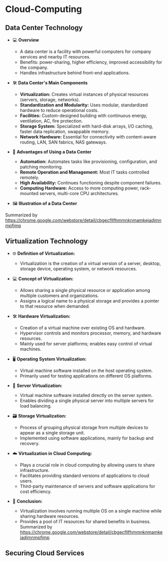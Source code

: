 # Cloud-Computing
## Data Center Technology 

- 💻 **Overview**
  - A data center is a facility with powerful computers for company services and nearby IT resources.
  - Benefits: power-sharing, higher efficiency, improved accessibility for the company.
  - Handles infrastructure behind front-end applications.

- 🛠️ **Data Center's Main Components**
  - **Virtualization:** Creates virtual instances of physical resources (servers, storage, networks).
  - **Standardization and Modularity:** Uses modular, standardized hardware to reduce operational costs.
  - **Facilities:** Custom-designed building with continuous energy, ventilation, AC, fire protection.
  - **Storage System:** Specialized with hard-disk arrays, I/O caching, faster data replication, swappable memory.
  - **Network Hardware:** Essential for connectivity with content-aware routing, LAN, SAN fabrics, NAS gateways.

- 🚀 **Advantages of Using a Data Center**
  - **Automation:** Automates tasks like provisioning, configuration, and patching monitoring.
  - **Remote Operation and Management:** Most IT tasks controlled remotely.
  - **High Availability:** Continues functioning despite component failures.
  - **Computing Hardware:** Access to more computing power, rack-mounted servers, multi-core CPU architectures.

- 🖼️ **Illustration of a Data Center**

Summarized by https://chrome.google.com/webstore/detail/cbgecfllfhmmnknmamkejadjmnmpfjmp

## Virtualization Technology

- 🌐 **Definition of Virtualization:**
  - Virtualization is the creation of a virtual version of a server, desktop, storage device, operating system, or network resources.

- 💻 **Concept of Virtualization:**
  - Allows sharing a single physical resource or application among multiple customers and organizations.
  - Assigns a logical name to a physical storage and provides a pointer to that resource when demanded.

- 🛠️ **Hardware Virtualization:**
  - Creation of a virtual machine over existing OS and hardware.
  - Hypervisor controls and monitors processor, memory, and hardware resources.
  - Mainly used for server platforms; enables easy control of virtual machines.

- 🖥️ **Operating System Virtualization:**
  - Virtual machine software installed on the host operating system.
  - Primarily used for testing applications on different OS platforms.

- 🏢 **Server Virtualization:**
  - Virtual machine software installed directly on the server system.
  - Enables dividing a single physical server into multiple servers for load balancing.

- 🗃️ **Storage Virtualization:**
  - Process of grouping physical storage from multiple devices to appear as a single storage unit.
  - Implemented using software applications, mainly for backup and recovery.

- ☁️ **Virtualization in Cloud Computing:**
  - Plays a crucial role in cloud computing by allowing users to share infrastructure.
  - Facilitates providing standard versions of applications to cloud users.
  - Third-party maintenance of servers and software applications for cost efficiency.

- 🎯 **Conclusion:**
  - Virtualization involves running multiple OS on a single machine while sharing hardware resources.
  - Provides a pool of IT resources for shared benefits in business.
Summarized by https://chrome.google.com/webstore/detail/cbgecfllfhmmnknmamkejadjmnmpfjmp

## Securing Cloud Services

